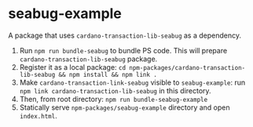 # seabug-example

A package that uses `cardano-transaction-lib-seabug` as a dependency.

1. Run `npm run bundle-seabug` to bundle PS code. This will prepare `cardano-transaction-lib-seabug` package.
2. Register it as a local package: `cd npm-packages/cardano-transaction-lib-seabug && npm install && npm link .`
3. Make `cardano-transaction-link-seabug` visible to `seabug-example`: run `npm link cardano-transaction-lib-seabug` in this directory.
3. Then, from root directory: `npm run bundle-seabug-example`
4. Statically serve `npm-packages/seabug-example` directory and open `index.html`.
